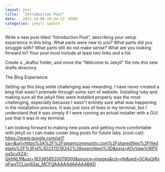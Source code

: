 ```yaml
---
layout: post
title:  "Introduction Post"
date:   2021-10-06 20:44:22 -0500
categories: jekyll update
---
```

Write a new post titled “Introduction Post”, describing your setup experience in this blog. What parts were new to you? What parts did you struggle with? What parts still do not make sense? What are you looking forward to? Your post must include at least two links and a list.

Create a _drafts/ folder, and move the “Welcome to Jekyll” file into this new drafts directory.

The Blog Experience:

Setting up this blog while challenging was rewarding. I have never created a blog that wasn't premade through some sort of website.
Installing ruby and making sure all the jekyll files were installed properly was the most challenging, especially because I wasn't
entirely sure what was happening in the installation process. It was just tons of lines in my terminal, but I understand that it was
simply if I were running an actual installer with a GUI just that it was in my terminal.

I am looking forward to making new posts and getting more comfortable with jekyll so I can make cooler blog posts for future labs.
[cool-cat]: https://www.google.com/url?sa=i&url=https%3A%2F%2Fsteamcommunity.com%2Fsharedfiles%2Ffiledetails%2F%3Fid%3D2311216242%26searchtext%3D&psig=AOvVaw1cI6PXooScvXZ4-QkhNLff&ust=1633658520078000&source=images&cd=vfe&ved=0CAsQjRxqFwoTCLjan62at_MCFQAAAAAdAAAAABAD

